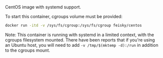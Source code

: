 CentOS image with systemd support.

To start this container, cgroups volume must be provided: 

```sh
docker run -itd -v /sys/fs/cgroup:/sys/fs/cgroup feisky/centos
```

Note: This container is running with systemd in a limited context,
with the cgroups filesystem mounted. There have been reports that
if you're using an Ubuntu host, you will need to add `-v /tmp/$(mktemp -d):/run`
in addition to the cgroups mount.
